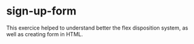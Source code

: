 # sign-up-form

This exercice helped to understand better the flex disposition system, as well as creating form in HTML.

